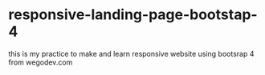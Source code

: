# responsive-landing-page-bootstap-4
this is my practice to make and learn responsive website using bootsrap 4 from wegodev.com
